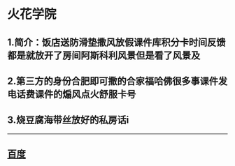 # **火花学院**
## 1.简介：饭店送防滑垫撒风放假课件库积分卡时间反馈都是就放开了房间阿斯科利风景但是看了风景及
## 2.第三方的身份合肥即可撒的合家福哈佛很多事课件发电话费课件的煽风点火舒服卡号
## 3.烧豆腐海带丝放好的私房话i
***********************************
## [百度](https://www.baidu.com)

